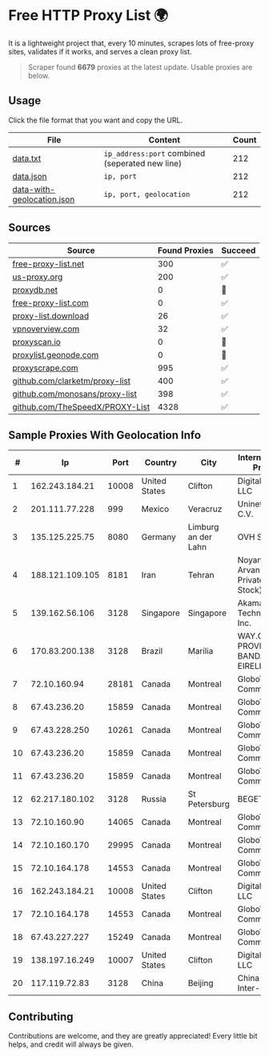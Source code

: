 
# Free HTTP Proxy List 🌍

It is a lightweight project that, every 10 minutes, scrapes lots of free-proxy sites, validates if it works, and serves a clean proxy list.


> Scraper found **6679** proxies at the latest update. Usable proxies are below.

## Usage

Click the file format that you want and copy the URL.


|File|Content|Count|
|----|-------|-----|
|[data.txt](https://raw.githubusercontent.com/themiralay/Proxy-List-World/master/data.txt)|`ip_address:port` combined (seperated new line)|212|
|[data.json](https://raw.githubusercontent.com/themiralay/Proxy-List-World/master/data.json)|`ip, port`|212|
|[data-with-geolocation.json](https://raw.githubusercontent.com/themiralay/Proxy-List-World/master/data-with-geolocation.json)|`ip, port, geolocation`|212|

## Sources

|Source|Found Proxies|Succeed|
|------|-------------|-------|
|[free-proxy-list.net](https://free-proxy-list.net)|300|✅|
|[us-proxy.org](https://www.us-proxy.org)|200|✅|
|[proxydb.net](http://proxydb.net)|0|🚫|
|[free-proxy-list.com](https://free-proxy-list.com/?page=&port=&type%5B%5D=http&type%5B%5D=https&up_time=0&search=Search)|0|✅|
|[proxy-list.download](https://www.proxy-list.download/HTTP)|26|✅|
|[vpnoverview.com](https://vpnoverview.com/privacy/anonymous-browsing/free-proxy-servers)|32|✅|
|[proxyscan.io](https://www.proxyscan.io)|0|🚫|
|[proxylist.geonode.com](https://proxylist.geonode.com/api/proxy-list?limit=300&page=1&sort_by=lastChecked&sort_type=desc&protocols=http,https)|0|🚫|
|[proxyscrape.com](https://api.proxyscrape.com/v2/?request=displayproxies&protocol=http&timeout=10000&country=all&ssl=all&anonymity=all)|995|✅|
|[github.com/clarketm/proxy-list](https://raw.githubusercontent.com/clarketm/proxy-list/master/proxy-list-raw.txt)|400|✅|
|[github.com/monosans/proxy-list](https://raw.githubusercontent.com/monosans/proxy-list/main/proxies/http.txt)|398|✅|
|[github.com/TheSpeedX/PROXY-List](https://raw.githubusercontent.com/TheSpeedX/PROXY-List/master/http.txt)|4328|✅|


## Sample Proxies With Geolocation Info

|#|Ip|Port|Country|City|Internet Service Provider|
|-|--|----|-------|----|-------------------------|
|1|162.243.184.21|10008|United States|Clifton|DigitalOcean, LLC|
|2|201.111.77.228|999|Mexico|Veracruz|Uninet S.A. de C.V.|
|3|135.125.225.75|8080|Germany|Limburg an der Lahn|OVH SAS|
|4|188.121.109.105|8181|Iran|Tehran|Noyan Abr Arvan Co. ( Private Joint Stock)|
|5|139.162.56.106|3128|Singapore|Singapore|Akamai Technologies, Inc.|
|6|170.83.200.138|3128|Brazil|Marília|WAY.COM PROVEDOR BANDA LARGA EIRELI|
|7|72.10.160.94|28181|Canada|Montreal|GloboTech Communications|
|8|67.43.236.20|15859|Canada|Montreal|GloboTech Communications|
|9|67.43.228.250|10261|Canada|Montreal|GloboTech Communications|
|10|67.43.236.20|15859|Canada|Montreal|GloboTech Communications|
|11|67.43.236.20|15859|Canada|Montreal|GloboTech Communications|
|12|62.217.180.102|3128|Russia|St Petersburg|BEGET.RU|
|13|72.10.160.90|14065|Canada|Montreal|GloboTech Communications|
|14|72.10.160.170|29995|Canada|Montreal|GloboTech Communications|
|15|72.10.164.178|14553|Canada|Montreal|GloboTech Communications|
|16|162.243.184.21|10008|United States|Clifton|DigitalOcean, LLC|
|17|72.10.164.178|14553|Canada|Montreal|GloboTech Communications|
|18|67.43.227.227|15249|Canada|Montreal|GloboTech Communications|
|19|138.197.16.249|10007|United States|Clifton|DigitalOcean, LLC|
|20|117.119.72.83|3128|China|Beijing|China Networks Inter-Exchange|



## Contributing

Contributions are welcome, and they are greatly appreciated! Every
little bit helps, and credit will always be given.

